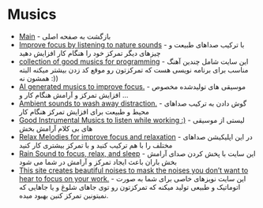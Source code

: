 # Musics 



- [Main](./README.md) - بازگشت به صفحه اصلی 
- [Improve focus by listening to nature sounds](http://noisli.com) - با ترکیب صداهای طبیعت و چیزهای دیگر تمرکز خود را هنگام کار افزایش دهید
- [collection of good musics for programming](http://musicforprogramming.net) - این سایت شامل چندین آهنگ مناسب برای برنامه نویسی هست که تمرکزتون رو موقع کد زدن بیشتر میکنه البته همشون نه :))
- [AI generated musics to improve focus.](http://brain.fm) - موسیقی های تولیدشده مخصوص افزایش تمرکز و آرامش هنگام کار و ...
- [Ambient sounds to wash away distraction.](http://asoftmurmur.com) - گوش دادن به ترکیب صداهای محیط و طبیعت برای افزایش تمرکز هنگام کار
- [Good Instrumental Musics to listen while working :)](http://dig.ccmixter.org/film) - لیستی از موسیقی های بی کلام آرامش بخش
- [Relax Melodies for improve focus and relaxation](http://bit.ly/2nXk7BE) - در این اپلیکیشن صداهای مختلف را با هم ترکیب کنید و با تمرکز بیشتری کار کنید
- [Rain Sound to focus, relax, and sleep](http://rainymood.com) - این سایت با پخش کردن صدای آرامش بخش باران باعث ایجاد تمرکز و آرامش در شما می شود 
- [This site creates beautiful noises to mask the noises you don’t want to hear to focus on your work.](https://mynoise.net) - این سایت نویزهای خاصی برای شما به صورت اتوماتیک و طبیعی تولید میکنه که تمرکزتون رو توی جاهای شلوغ و یا جاهایی که نمیتونین تمرکز کنین بهبود میده.
